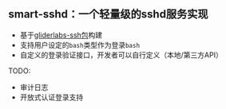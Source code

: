 ##  smart-sshd：一个轻量级的sshd服务实现


-   基于[gliderlabs-ssh包](https://github.com/gliderlabs/ssh)构建
-   支持用户设定的`bash`类型作为登录`bash`
-   自定义的登录验证接口，开发者可以自行定义（本地/第三方API）


TODO:
-   审计日志
-   开放式认证登录支持